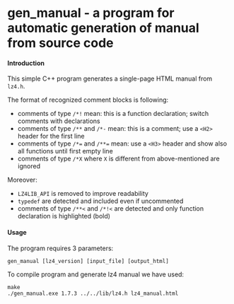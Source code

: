gen_manual - a program for automatic generation of manual from source code
==========================================================================

#### Introduction

This simple C++ program generates a single-page HTML manual from `lz4.h`.

The format of recognized comment blocks is following:

- comments of type `/*!` mean: this is a function declaration; switch comments with declarations
- comments of type `/**` and `/*-` mean: this is a comment; use a `<H2>` header for the first line
- comments of type `/*=` and `/**=` mean: use a `<H3>` header and show also all functions until first empty line
- comments of type `/*X` where `X` is different from above-mentioned are ignored

Moreover:

- `LZ4LIB_API` is removed to improve readability
- `typedef` are detected and included even if uncommented
- comments of type `/**<` and `/*!<` are detected and only function declaration is highlighted (bold)

#### Usage

The program requires 3 parameters:

```
gen_manual [lz4_version] [input_file] [output_html]
```

To compile program and generate lz4 manual we have used:

```
make
./gen_manual.exe 1.7.3 ../../lib/lz4.h lz4_manual.html
```
